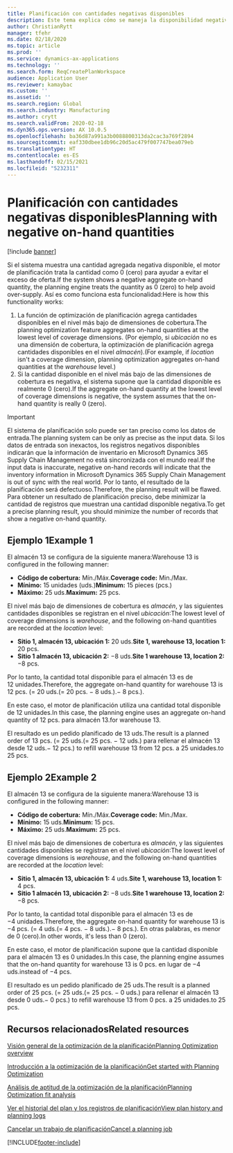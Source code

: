 ```yaml
---
title: Planificación con cantidades negativas disponibles
description: Este tema explica cómo se maneja la disponibilidad negativa cuando utiliza la optimización de planificación.
author: ChristianRytt
manager: tfehr
ms.date: 02/18/2020
ms.topic: article
ms.prod: ''
ms.service: dynamics-ax-applications
ms.technology: ''
ms.search.form: ReqCreatePlanWorkspace
audience: Application User
ms.reviewer: kamaybac
ms.custom: ''
ms.assetid: ''
ms.search.region: Global
ms.search.industry: Manufacturing
ms.author: crytt
ms.search.validFrom: 2020-02-18
ms.dyn365.ops.version: AX 10.0.5
ms.openlocfilehash: ba36d87a991a3b0088800313da2cac3a769f2894
ms.sourcegitcommit: eaf330dbee1db96c20d5ac479f007747bea079eb
ms.translationtype: HT
ms.contentlocale: es-ES
ms.lasthandoff: 02/15/2021
ms.locfileid: "5232311"
---
```

# <a name="planning-with-negative-on-hand-quantities"></a><span data-ttu-id="f6a10-103">Planificación con cantidades negativas disponibles</span><span class="sxs-lookup"><span data-stu-id="f6a10-103">Planning with negative on-hand quantities</span></span>

[!include [banner](../../includes/banner.md)]

<span data-ttu-id="f6a10-104">Si el sistema muestra una cantidad agregada negativa disponible, el motor de planificación trata la cantidad como 0 (cero) para ayudar a evitar el exceso de oferta.</span><span class="sxs-lookup"><span data-stu-id="f6a10-104">If the system shows a negative aggregate on-hand quantity, the planning engine treats the quantity as 0 (zero) to help avoid over-supply.</span></span> <span data-ttu-id="f6a10-105">Así es como funciona esta funcionalidad:</span><span class="sxs-lookup"><span data-stu-id="f6a10-105">Here is how this functionality works:</span></span>

1. <span data-ttu-id="f6a10-106">La función de optimización de planificación agrega cantidades disponibles en el nivel más bajo de dimensiones de cobertura.</span><span class="sxs-lookup"><span data-stu-id="f6a10-106">The planning optimization feature aggregates on-hand quantities at the lowest level of coverage dimensions.</span></span> <span data-ttu-id="f6a10-107">(Por ejemplo, si *ubicación* no es una dimensión de cobertura, la optimización de planificación agrega cantidades disponibles en el nivel *almacén*).</span><span class="sxs-lookup"><span data-stu-id="f6a10-107">(For example, if *location* isn't a coverage dimension, planning optimization aggregates on-hand quantities at the *warehouse* level.)</span></span>
1. <span data-ttu-id="f6a10-108">Si la cantidad disponible en el nivel más bajo de las dimensiones de cobertura es negativa, el sistema supone que la cantidad disponible es realmente 0 (cero).</span><span class="sxs-lookup"><span data-stu-id="f6a10-108">If the aggregate on-hand quantity at the lowest level of coverage dimensions is negative, the system assumes that the on-hand quantity is really 0 (zero).</span></span>

> [!IMPORTANT]
> <span data-ttu-id="f6a10-109">El sistema de planificación solo puede ser tan preciso como los datos de entrada.</span><span class="sxs-lookup"><span data-stu-id="f6a10-109">The planning system can be only as precise as the input data.</span></span> <span data-ttu-id="f6a10-110">Si los datos de entrada son inexactos, los registros negativos disponibles indicarán que la información de inventario en Microsoft Dynamics 365 Supply Chain Management no está sincronizada con el mundo real.</span><span class="sxs-lookup"><span data-stu-id="f6a10-110">If the input data is inaccurate, negative on-hand records will indicate that the inventory information in Microsoft Dynamics 365 Supply Chain Management is out of sync with the real world.</span></span> <span data-ttu-id="f6a10-111">Por lo tanto, el resultado de la planificación será defectuoso.</span><span class="sxs-lookup"><span data-stu-id="f6a10-111">Therefore, the planning result will be flawed.</span></span> <span data-ttu-id="f6a10-112">Para obtener un resultado de planificación preciso, debe minimizar la cantidad de registros que muestran una cantidad disponible negativa.</span><span class="sxs-lookup"><span data-stu-id="f6a10-112">To get a precise planning result, you should minimize the number of records that show a negative on-hand quantity.</span></span>

## <a name="example-1"></a><span data-ttu-id="f6a10-113">Ejemplo 1</span><span class="sxs-lookup"><span data-stu-id="f6a10-113">Example 1</span></span>

<span data-ttu-id="f6a10-114">El almacén 13 se configura de la siguiente manera:</span><span class="sxs-lookup"><span data-stu-id="f6a10-114">Warehouse 13 is configured in the following manner:</span></span>

- <span data-ttu-id="f6a10-115">**Código de cobertura:** Mín./Máx.</span><span class="sxs-lookup"><span data-stu-id="f6a10-115">**Coverage code:** Min./Max.</span></span>
- <span data-ttu-id="f6a10-116">**Mínimo:** 15 unidades (uds.)</span><span class="sxs-lookup"><span data-stu-id="f6a10-116">**Minimum:** 15 pieces (pcs.)</span></span>
- <span data-ttu-id="f6a10-117">**Máximo:** 25 uds.</span><span class="sxs-lookup"><span data-stu-id="f6a10-117">**Maximum:** 25 pcs.</span></span>

<span data-ttu-id="f6a10-118">El nivel más bajo de dimensiones de cobertura es *almacén*, y las siguientes cantidades disponibles se registran en el nivel *ubicación*:</span><span class="sxs-lookup"><span data-stu-id="f6a10-118">The lowest level of coverage dimensions is *warehouse*, and the following on-hand quantities are recorded at the *location* level:</span></span>

- <span data-ttu-id="f6a10-119">**Sitio 1, almacén 13, ubicación 1:** 20 uds.</span><span class="sxs-lookup"><span data-stu-id="f6a10-119">**Site 1, warehouse 13, location 1:** 20 pcs.</span></span>
- <span data-ttu-id="f6a10-120">**Sitio 1 almacén 13, ubicación 2:** &minus;8 uds.</span><span class="sxs-lookup"><span data-stu-id="f6a10-120">**Site 1 warehouse 13, location 2:** &minus;8 pcs.</span></span>

<span data-ttu-id="f6a10-121">Por lo tanto, la cantidad total disponible para el almacén 13 es de 12 unidades.</span><span class="sxs-lookup"><span data-stu-id="f6a10-121">Therefore, the aggregate on-hand quantity for warehouse 13 is 12 pcs.</span></span> <span data-ttu-id="f6a10-122">(= 20 uds.</span><span class="sxs-lookup"><span data-stu-id="f6a10-122">(= 20 pcs.</span></span> <span data-ttu-id="f6a10-123">&minus; 8 uds.).</span><span class="sxs-lookup"><span data-stu-id="f6a10-123">&minus; 8 pcs.).</span></span>

<span data-ttu-id="f6a10-124">En este caso, el motor de planificación utiliza una cantidad total disponible de 12 unidades.</span><span class="sxs-lookup"><span data-stu-id="f6a10-124">In this case, the planning engine uses an aggregate on-hand quantity of 12 pcs.</span></span> <span data-ttu-id="f6a10-125">para almacén 13.</span><span class="sxs-lookup"><span data-stu-id="f6a10-125">for warehouse 13.</span></span>

<span data-ttu-id="f6a10-126">El resultado es un pedido planificado de 13 uds.</span><span class="sxs-lookup"><span data-stu-id="f6a10-126">The result is a planned order of 13 pcs.</span></span> <span data-ttu-id="f6a10-127">(= 25 uds.</span><span class="sxs-lookup"><span data-stu-id="f6a10-127">(= 25 pcs.</span></span> <span data-ttu-id="f6a10-128">&minus; 12 uds.) para rellenar el almacén 13 desde 12 uds.</span><span class="sxs-lookup"><span data-stu-id="f6a10-128">&minus; 12 pcs.) to refill warehouse 13 from 12 pcs.</span></span> <span data-ttu-id="f6a10-129">a 25 unidades.</span><span class="sxs-lookup"><span data-stu-id="f6a10-129">to 25 pcs.</span></span>

## <a name="example-2"></a><span data-ttu-id="f6a10-130">Ejemplo 2</span><span class="sxs-lookup"><span data-stu-id="f6a10-130">Example 2</span></span>

<span data-ttu-id="f6a10-131">El almacén 13 se configura de la siguiente manera:</span><span class="sxs-lookup"><span data-stu-id="f6a10-131">Warehouse 13 is configured in the following manner:</span></span>

- <span data-ttu-id="f6a10-132">**Código de cobertura:** Mín./Máx.</span><span class="sxs-lookup"><span data-stu-id="f6a10-132">**Coverage code:** Min./Max.</span></span>
- <span data-ttu-id="f6a10-133">**Mínimo:** 15 uds.</span><span class="sxs-lookup"><span data-stu-id="f6a10-133">**Minimum:** 15 pcs.</span></span>
- <span data-ttu-id="f6a10-134">**Máximo:** 25 uds.</span><span class="sxs-lookup"><span data-stu-id="f6a10-134">**Maximum:** 25 pcs.</span></span>

<span data-ttu-id="f6a10-135">El nivel más bajo de dimensiones de cobertura es *almacén*, y las siguientes cantidades disponibles se registran en el nivel *ubicación*:</span><span class="sxs-lookup"><span data-stu-id="f6a10-135">The lowest level of coverage dimensions is *warehouse*, and the following on-hand quantities are recorded at the *location* level:</span></span>

- <span data-ttu-id="f6a10-136">**Sitio 1, almacén 13, ubicación 1:** 4 uds.</span><span class="sxs-lookup"><span data-stu-id="f6a10-136">**Site 1, warehouse 13, location 1:** 4 pcs.</span></span>
- <span data-ttu-id="f6a10-137">**Sitio 1 almacén 13, ubicación 2:** &minus;8 uds.</span><span class="sxs-lookup"><span data-stu-id="f6a10-137">**Site 1 warehouse 13, location 2:** &minus;8 pcs.</span></span>

<span data-ttu-id="f6a10-138">Por lo tanto, la cantidad total disponible para el almacén 13 es de &minus;4 unidades.</span><span class="sxs-lookup"><span data-stu-id="f6a10-138">Therefore, the aggregate on-hand quantity for warehouse 13 is &minus;4 pcs.</span></span> <span data-ttu-id="f6a10-139">(= 4 uds.</span><span class="sxs-lookup"><span data-stu-id="f6a10-139">(= 4 pcs.</span></span> <span data-ttu-id="f6a10-140">&minus; 8 uds.).</span><span class="sxs-lookup"><span data-stu-id="f6a10-140">&minus; 8 pcs.).</span></span> <span data-ttu-id="f6a10-141">En otras palabras, es menor de 0 (cero).</span><span class="sxs-lookup"><span data-stu-id="f6a10-141">In other words, it's less than 0 (zero).</span></span>

<span data-ttu-id="f6a10-142">En este caso, el motor de planificación supone que la cantidad disponible para el almacén 13 es 0 unidades.</span><span class="sxs-lookup"><span data-stu-id="f6a10-142">In this case, the planning engine assumes that the on-hand quantity for warehouse 13 is 0 pcs.</span></span> <span data-ttu-id="f6a10-143">en lugar de &minus;4 uds.</span><span class="sxs-lookup"><span data-stu-id="f6a10-143">instead of &minus;4 pcs.</span></span>

<span data-ttu-id="f6a10-144">El resultado es un pedido planificado de 25 uds.</span><span class="sxs-lookup"><span data-stu-id="f6a10-144">The result is a planned order of 25 pcs.</span></span> <span data-ttu-id="f6a10-145">(= 25 uds.</span><span class="sxs-lookup"><span data-stu-id="f6a10-145">(= 25 pcs.</span></span> <span data-ttu-id="f6a10-146">&minus; 0 uds.) para rellenar el almacén 13 desde 0 uds.</span><span class="sxs-lookup"><span data-stu-id="f6a10-146">&minus; 0 pcs.) to refill warehouse 13 from 0 pcs.</span></span> <span data-ttu-id="f6a10-147">a 25 unidades.</span><span class="sxs-lookup"><span data-stu-id="f6a10-147">to 25 pcs.</span></span>

## <a name="related-resources"></a><span data-ttu-id="f6a10-148">Recursos relacionados</span><span class="sxs-lookup"><span data-stu-id="f6a10-148">Related resources</span></span>

[<span data-ttu-id="f6a10-149">Visión general de la optimización de la planificación</span><span class="sxs-lookup"><span data-stu-id="f6a10-149">Planning Optimization overview</span></span>](planning-optimization-overview.md)

[<span data-ttu-id="f6a10-150">Introducción a la optimización de la planificación</span><span class="sxs-lookup"><span data-stu-id="f6a10-150">Get started with Planning Optimization</span></span>](get-started.md)

[<span data-ttu-id="f6a10-151">Análisis de aptitud de la optimización de la planificación</span><span class="sxs-lookup"><span data-stu-id="f6a10-151">Planning Optimization fit analysis</span></span>](planning-optimization-fit-analysis.md)

[<span data-ttu-id="f6a10-152">Ver el historial del plan y los registros de planificación</span><span class="sxs-lookup"><span data-stu-id="f6a10-152">View plan history and planning logs</span></span>](plan-history-logs.md)

[<span data-ttu-id="f6a10-153">Cancelar un trabajo de planificación</span><span class="sxs-lookup"><span data-stu-id="f6a10-153">Cancel a planning job</span></span>](cancel-planning-job.md)


[!INCLUDE[footer-include](../../../includes/footer-banner.md)]